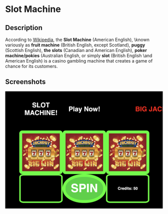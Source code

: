 # Slot Machine

## Description

According to [Wikipedia](https://en.wikipedia.org/wiki/Slot_machine), the **Slot Machine** (American English), 
\known variously as **fruit machine** (British English, except Scotland), **puggy** (Scottish English), **the slots** 
\(Canadian and American English), **poker machine/pokies** (Australian English, or simply **slot** (British English 
\and American English) is a casino gambling machine that creates a game of chance for its customers.


## Screenshots
![Slot Machine](https://github.com/brownbugz/slotmachine/blob/master/images/slot1.png)
